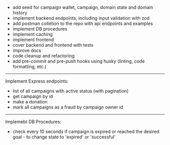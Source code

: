 - add seed for campaign wallet, campaign, domain state and domain history
- implement backend endpoints, including input validation with zod
- add postman colletion to the repo with api endpoints and examples
- implement DB procedures
- implement caching
- implement frontend
- cover backend and frontend with tests
- improve docs
- code cleanup and refactoring
- add pre-commit and pre-push hooks using husky (linting, code formatting, etc.)

---
Implement Express endpoints:
- list of all campaigns with active status (with pagination)
- get campaign by id
- make a donation
- mark all campaigns as a fraud by campaign owner id

---
Implemebt DB Procedures:
- check every 10 seconds if campaign is expired or reached the desired goal - to change state to 'expired' or 'successful'